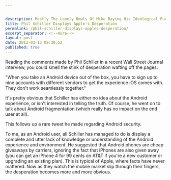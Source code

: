 ```yaml
---


description: Mostly The Lonely Howls Of Mike Baying His Ideological Purity At The Moon
title: Phil Schiller Displays Apple's Desperation
permalink: /phil-schiller-displays-apples-desperation/
excerpt_separator: <!--more-->
layout: post
date: 2013-03-13 09:30:52
published: true
---
```



Reading the comments made by Phil Schiller in a recent Wall Street Journal interview, you could smell the stink of desperation wafting off the pages.

<!--more-->

"When you take an Android device out of the box, you have to sign up to nine accounts with different vendors to get the experience iOS comes with. They don't work seamlessly together."

It's pretty obvious that Schiller has either no idea about the Android experience, or isn't interested in telling the truth. Of course, he went on to talk about Android fragmentation (which really has no impact on the end user at all).

This follows up a rare tweet he made regarding Android security.

To me, as an Android user, all Schiller has managed to do is display a complete and utter lack of knowledge or understanding of the Android experience and environment. He suggested that Android phones are cheap giveaways by carriers, ignoring the fact that iPhones are also given away (you can get an iPhone 4 for 99 cents on AT&T if you're a new customer or upgrading an existing plan). This is typical of Apple, where facts have never mattered. Now as they watch the mobile market slip through their fingers, the desperation becomes more and more obvious.
